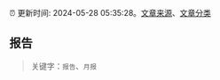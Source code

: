 :alarm_clock: 更新时间: 2024-05-28 05:35:28。[文章来源](/README.md)、[文章分类](/TAGS.md)

## 报告


> 关键字：`报告`、`月报`



